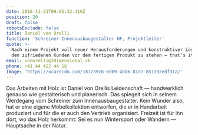 ```yaml
---
date: 2018-11-21T09:05:32.416Z
position: 20
draft: false
robotsExclude: false
title: Daniel von Orelli
function: 'Schreiner-Innenausbaugestalter HF, Projektleiter'
quote: >-
  Nach einem Projekt voll neuer Herausforderungen und konstruktiver Lösungen mit
  dem zufriedenen Kunden vor dem fertigen Produkt zu stehen — that's it!
email: vonorelli@3dimensional.ch
phone: +41 44 422 44 18
image: 'https://ucarecdn.com/187239c6-0d09-4bb6-81e7-851392edf31a/'
---
```

Das Arbeiten mit Holz ist Daniel von Orellis Leidenschaft — handwerklich genauso wie gestalterisch und planerisch. Das spiegelt sich in seinem Werdegang vom Schreiner zum Innenausbaugestalter. Kein Wunder also, hat er eine eigene Möbelkollektion entworfen, die er in Handarbeit produziert und für die er auch den Vertrieb organisiert. Freizeit ist für ihn dort, wo das Holz herkommt: Sei es nun Wintersport oder Wandern — Hauptsache in der Natur.
